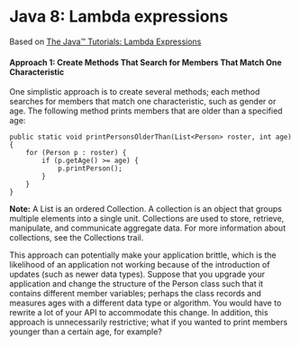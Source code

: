 # Java 8: Lambda expressions

Based on [The Java™ Tutorials: Lambda Expressions](https://docs.oracle.com/javase/tutorial/java/javaOO/lambdaexpressions.html#approach1)

#### Approach 1: Create Methods That Search for Members That Match One Characteristic

One simplistic approach is to create several methods; each method searches for members that match one characteristic, such as gender or age. The following method prints members that are older than a specified age:

```
public static void printPersonsOlderThan(List<Person> roster, int age) {
    for (Person p : roster) {
        if (p.getAge() >= age) {
            p.printPerson();
        }
    }
}
```
**Note:** A List is an ordered Collection. A collection is an object that groups multiple elements into a single unit. Collections are used to store, retrieve, manipulate, and communicate aggregate data. For more information about collections, see the Collections trail.

This approach can potentially make your application brittle, which is the likelihood of an application not working because of the introduction of updates (such as newer data types). Suppose that you upgrade your application and change the structure of the Person class such that it contains different member variables; perhaps the class records and measures ages with a different data type or algorithm. You would have to rewrite a lot of your API to accommodate this change. In addition, this approach is unnecessarily restrictive; what if you wanted to print members younger than a certain age, for example?
